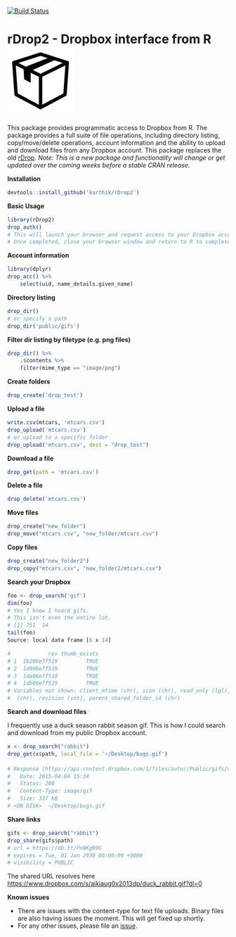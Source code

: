 [![Build Status](https://travis-ci.org/ropensci/rDrop2.svg)](https://travis-ci.org/ropensci/rDrop2)


# rDrop2 - Dropbox interface from R  ![](drop.png)  


This package provides programmatic access to Dropbox from R. The package provides a full suite of file operations, including directory listing, copy/move/delete operations, account information and the ability to upload and download files from any Dropbox account. This package replaces the old [rDrop](https://github.com/karthik/rDrop). _Note: This is a new package and functionality will change or get updated over the coming weeks before a stable CRAN release._


__Installation__  

```r
devtools::install_github('karthik/rDrop2')
```

__Basic Usage__

```r
library(rDrop2)
drop_auth()
# This will launch your browser and request access to your Dropbox account. 
# Once completed, close your browser window and return to R to complete authentication.
```

__Account information__

```r
library(dplyr)
drop_acc() %>% 
    select(uid, name_details.given_name)
```

__Directory listing__

```r
drop_dir()
# or specify a path
drop_dir('public/gifs')
```

__Filter dir listing by filetype (e.g. png files)__

```r
drop_dir() %>% 
    .$contents %>% 
    filter(mime_type == "image/png")
```

__Create folders__


```r
drop_create('drop_test')
```

__Upload a file__

```r
write.csv(mtcars, 'mtcars.csv')
drop_upload('mtcars.csv')
# or upload to a specific folder
drop_upload('mtcars.csv', dest = "drop_test")
```

__Download a file__

```r
drop_get(path = 'mtcars.csv')
```

__Delete a file__

```r
drop_delete('mtcars.csv')
```

__Move files__

```r
drop_create("new_folder")
drop_move("mtcars.csv", "new_folder/mtcars.csv")
```

__Copy files__

```r
drop_create("new_folder2")
drop_copy("mtcars.csv", "new_folder2/mtcars.csv")
```

__Search your Dropbox__

```r
foo <- drop_search('gif')
dim(foo)
# Yes I know I hoard gifs.
# This isn't even the entire lot.
# [1] 751  14
tail(foo)
Source: local data frame [6 x 14]
```

```r
#            rev thumb_exists                                                    #                                               path is_dir
# 1  1b206e7f519         TRUE                                                   # /obscure_path/themes/style/bgnoise.gif  FALSE
# 2  1d906e7f519         TRUE                                                  # /obscure_path/images/logos/ploslogo.gif  FALSE
# 3  1da06e7f519         TRUE                                             # /obscure_path/images/logos/treebase_logo.gif  FALSE
# 4  1db06e7f519         TRUE                                              # /obscure_path/images/logos/fishbaselogo.gif  FALSE
# Variables not shown: client_mtime (chr), icon (chr), read_only (lgl), bytes (# int), modified (chr), size (chr), root (chr), mime_type
#  (chr), revision (int), parent_shared_folder_id (chr)
```

__Search and download files__

I frequently use a duck season rabbit season gif. This is how I could search and download from my public Dropbox account. 

```r
x <- drop_search("rabbit")
drop_get(x$path, local_file = '~/Desktop/bugs.gif')

# Response [https://api-content.dropbox.com/1/files/auto//Public/gifs/duck_rabbit.gif]
#   Date: 2015-04-04 15:34
#   Status: 200
#   Content-Type: image/gif
#   Size: 337 kB
# <ON DISK>  ~/Desktop/bugs.gif
```

__Share links__

```r
gifs <- drop_search("rabbit")
drop_share(gifs$path)
# url = https://db.tt/PnNKg99G 
# expires = Tue, 01 Jan 2030 00:00:00 +0000 
# visibility = PUBLIC 
```
The shared URL resolves here https://www.dropbox.com/s/aikiaug0x2013dp/duck_rabbit.gif?dl=0

__Known issues__

* There are issues with the content-type for text file uploads. Binary files are also having issues the moment. This will get fixed up shortly.
* For any other issues, please file an [issue](https://github.com/karthik/rDrop2/issues).
